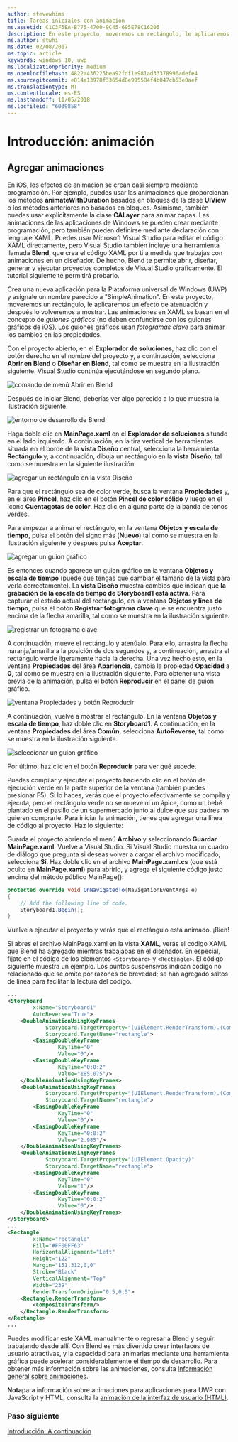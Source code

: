 ```yaml
---
author: stevewhims
title: Tareas iniciales con animación
ms.assetid: C1C3F5EA-B775-4700-9C45-695E78C16205
description: En este proyecto, moveremos un rectángulo, le aplicaremos un efecto de atenuación y después lo volveremos a mostrar.
ms.author: stwhi
ms.date: 02/08/2017
ms.topic: article
keywords: windows 10, uwp
ms.localizationpriority: medium
ms.openlocfilehash: 4822a436225bea92fdf1e981ad33378996adefe4
ms.sourcegitcommit: e814a13978f33654d8e995584f4b047cb53e0aef
ms.translationtype: MT
ms.contentlocale: es-ES
ms.lasthandoff: 11/05/2018
ms.locfileid: "6039858"
---
```

# <a name="getting-started-animation"></a>Introducción: animación


## <a name="adding-animations"></a>Agregar animaciones

En iOS, los efectos de animación se crean casi siempre mediante programación. Por ejemplo, puedes usar las animaciones que proporcionan los métodos **animateWithDuration** basados en bloques de la clase **UIView** o los métodos anteriores no basados en bloques. Asimismo, también puedes usar explícitamente la clase **CALayer** para animar capas. Las animaciones de las aplicaciones de Windows se pueden crear mediante programación, pero también pueden definirse mediante declaración con lenguaje XAML. Puedes usar Microsoft Visual Studio para editar el código XAML directamente, pero Visual Studio también incluye una herramienta llamada **Blend**, que crea el código XAML por ti a medida que trabajas con animaciones en un diseñador. De hecho, Blend te permite abrir, diseñar, generar y ejecutar proyectos completos de Visual Studio gráficamente. El tutorial siguiente te permitirá probarlo.

Crea una nueva aplicación para la Plataforma universal de Windows (UWP) y asígnale un nombre parecido a "SimpleAnimation". En este proyecto, moveremos un rectángulo, le aplicaremos un efecto de atenuación y después lo volveremos a mostrar. Las animaciones en XAML se basan en el concepto de *guiones gráficos* (no deben confundirse con los guiones gráficos de iOS). Los guiones gráficos usan *fotogramas clave* para animar los cambios en las propiedades.

Con el proyecto abierto, en el **Explorador de soluciones**, haz clic con el botón derecho en el nombre del proyecto y, a continuación, selecciona **Abrir en Blend** o **Diseñar en Blend**, tal como se muestra en la ilustración siguiente. Visual Studio continúa ejecutándose en segundo plano.

![comando de menú Abrir en Blend](images/ios-to-uwp/vs-open-in-blend.png)

Después de iniciar Blend, deberías ver algo parecido a lo que muestra la ilustración siguiente.

![entorno de desarrollo de Blend](images/ios-to-uwp/blend-1.png)

Haga doble clic en **MainPage.xaml** en el **Explorador de soluciones** situado en el lado izquierdo. A continuación, en la tira vertical de herramientas situada en el borde de la **vista Diseño** central, selecciona la herramienta **Rectángulo** y, a continuación, dibuja un rectángulo en la **vista Diseño**, tal como se muestra en la siguiente ilustración.

![agregar un rectángulo en la vista Diseño](images/ios-to-uwp/blend-2.png)

Para que el rectángulo sea de color verde, busca la ventana **Propiedades** y, en el área **Pincel**, haz clic en el botón **Pincel de color sólido** y luego en el icono **Cuentagotas de color**. Haz clic en alguna parte de la banda de tonos verdes.

Para empezar a animar el rectángulo, en la ventana **Objetos y escala de tiempo**, pulsa el botón del signo más (**Nuevo**) tal como se muestra en la ilustración siguiente y después pulsa **Aceptar**.

![agregar un guion gráfico](images/ios-to-uwp/blend-3.png)

Es entonces cuando aparece un guion gráfico en la ventana **Objetos y escala de tiempo** (puede que tengas que cambiar el tamaño de la vista para verla correctamente). La **vista Diseño** muestra cambios que indican que **la grabación de la escala de tiempo de Storyboard1 está activa**. Para capturar el estado actual del rectángulo, en la ventana **Objetos y línea de tiempo**, pulsa el botón **Registrar fotograma clave** que se encuentra justo encima de la flecha amarilla, tal como se muestra en la ilustración siguiente.

![registrar un fotograma clave](images/ios-to-uwp/blend-4.png)

A continuación, mueve el rectángulo y atenúalo. Para ello, arrastra la flecha naranja/amarilla a la posición de dos segundos y, a continuación, arrastra el rectángulo verde ligeramente hacia la derecha. Una vez hecho esto, en la ventana **Propiedades** del área **Apariencia**, cambia la propiedad **Opacidad** a **0**, tal como se muestra en la ilustración siguiente. Para obtener una vista previa de la animación, pulsa el botón **Reproducir** en el panel de guion gráfico.

![ventana Propiedades y botón Reproducir](images/ios-to-uwp/blend-5.png)

A continuación, vuelve a mostrar el rectángulo. En la ventana **Objetos y escala de tiempo**, haz doble clic en **Storyboard1**. A continuación, en la ventana **Propiedades** del área **Común**, selecciona **AutoReverse**, tal como se muestra en la ilustración siguiente.

![seleccionar un guion gráfico](images/ios-to-uwp/blend-6.png)

Por último, haz clic en el botón **Reproducir** para ver qué sucede.

Puedes compilar y ejecutar el proyecto haciendo clic en el botón de ejecución verde en la parte superior de la ventana (también puedes presionar F5). Si lo haces, verás que el proyecto efectivamente se compila y ejecuta, pero el rectángulo verde no se mueve ni un ápice, como un bebé plantado en el pasillo de un supermercado junto al dulce que sus padres no quieren comprarle. Para iniciar la animación, tienes que agregar una línea de código al proyecto. Haz lo siguiente:

Guarda el proyecto abriendo el menú **Archivo** y seleccionando **Guardar MainPage.xaml**. Vuelve a Visual Studio. Si Visual Studio muestra un cuadro de diálogo que pregunta si deseas volver a cargar el archivo modificado, selecciona **Sí**. Haz doble clic en el archivo **MainPage.xaml.cs** (que está oculto en **MainPage.xaml**) para abrirlo, y agrega el siguiente código justo encima del método público MainPage():

```csharp
protected override void OnNavigatedTo(NavigationEventArgs e)
{
    // Add the following line of code.
    Storyboard1.Begin();
}
```

Vuelve a ejecutar el proyecto y verás que el rectángulo está animado. ¡Bien!

Si abres el archivo MainPage.xaml en la vista **XAML**, verás el código XAML que Blend ha agregado mientras trabajabas en el diseñador. En especial, fíjate en el código de los elementos `<Storyboard>` y `<Rectangle>`. El código siguiente muestra un ejemplo. Los puntos suspensivos indican código no relacionado que se omite por razones de brevedad; se han agregado saltos de línea para facilitar la lectura del código.

```xml
...
<Storyboard 
        x:Name="Storyboard1" 
        AutoReverse="True">
    <DoubleAnimationUsingKeyFrames 
            Storyboard.TargetProperty="(UIElement.RenderTransform).(CompositeTransform.TranslateX)"
            Storyboard.TargetName="rectangle">
        <EasingDoubleKeyFrame 
                KeyTime="0" 
                Value="0"/>
        <EasingDoubleKeyFrame 
                KeyTime="0:0:2" 
                Value="185.075"/>
    </DoubleAnimationUsingKeyFrames>
    <DoubleAnimationUsingKeyFrames 
            Storyboard.TargetProperty="(UIElement.RenderTransform).(CompositeTransform.TranslateY)" 
            Storyboard.TargetName="rectangle">
        <EasingDoubleKeyFrame 
                KeyTime="0" 
                Value="0"/>
        <EasingDoubleKeyFrame 
                KeyTime="0:0:2" 
                Value="2.985"/>
    </DoubleAnimationUsingKeyFrames>
    <DoubleAnimationUsingKeyFrames 
            Storyboard.TargetProperty="(UIElement.Opacity)" 
            Storyboard.TargetName="rectangle">
        <EasingDoubleKeyFrame 
                KeyTime="0" 
                Value="1"/>
        <EasingDoubleKeyFrame 
                KeyTime="0:0:2"
                Value="0"/>
    </DoubleAnimationUsingKeyFrames>
</Storyboard>
...
<Rectangle 
        x:Name="rectangle" 
        Fill="#FF00FF63" 
        HorizontalAlignment="Left" 
        Height="122" 
        Margin="151,312,0,0" 
        Stroke="Black" 
        VerticalAlignment="Top" 
        Width="239" 
        RenderTransformOrigin="0.5,0.5">
    <Rectangle.RenderTransform>
        <CompositeTransform/>
    </Rectangle.RenderTransform>
</Rectangle>
...
```

Puedes modificar este XAML manualmente o regresar a Blend y seguir trabajando desde allí. Con Blend es más divertido crear interfaces de usuario atractivas, y la capacidad para animarlas mediante una herramienta gráfica puede acelerar considerablemente el tiempo de desarrollo. Para obtener más información sobre las animaciones, consulta [Información general sobre animaciones](https://msdn.microsoft.com/library/windows/apps/mt187350).

**Nota**para información sobre animaciones para <span class="legacy-term">aplicaciones para UWP con JavaScript y HTML</span>, consulta la [animación de la interfaz de usuario (HTML)](https://msdn.microsoft.com/library/windows/apps/hh465165).

### <a name="next-step"></a>Paso siguiente

[Introducción: A continuación](getting-started-what-next.md)
